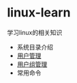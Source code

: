 # linux-learn
学习linux的相关知识

* 系统目录介绍
* [用户管理](https://github.com/Gavinwgq/linux-learn/blob/master/user.md)
* [用户组管理](https://github.com/Gavinwgq/linux-learn/blob/master/userGroup.md)
* 常用命令
